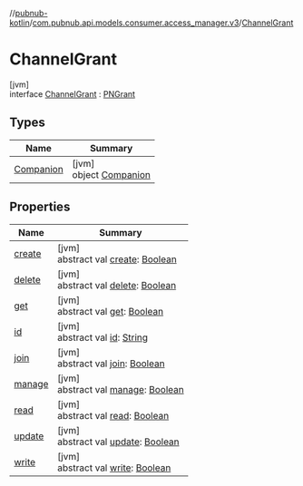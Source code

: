 //[pubnub-kotlin](../../../index.md)/[com.pubnub.api.models.consumer.access_manager.v3](../index.md)/[ChannelGrant](index.md)

# ChannelGrant

[jvm]\
interface [ChannelGrant](index.md) : [PNGrant](../-p-n-grant/index.md)

## Types

| Name | Summary |
|---|---|
| [Companion](-companion/index.md) | [jvm]<br>object [Companion](-companion/index.md) |

## Properties

| Name | Summary |
|---|---|
| [create](../-p-n-grant/create.md) | [jvm]<br>abstract val [create](../-p-n-grant/create.md): [Boolean](https://kotlinlang.org/api/latest/jvm/stdlib/kotlin/-boolean/index.html) |
| [delete](../-p-n-grant/delete.md) | [jvm]<br>abstract val [delete](../-p-n-grant/delete.md): [Boolean](https://kotlinlang.org/api/latest/jvm/stdlib/kotlin/-boolean/index.html) |
| [get](../-p-n-grant/get.md) | [jvm]<br>abstract val [get](../-p-n-grant/get.md): [Boolean](https://kotlinlang.org/api/latest/jvm/stdlib/kotlin/-boolean/index.html) |
| [id](../-p-n-grant/id.md) | [jvm]<br>abstract val [id](../-p-n-grant/id.md): [String](https://kotlinlang.org/api/latest/jvm/stdlib/kotlin/-string/index.html) |
| [join](../-p-n-grant/join.md) | [jvm]<br>abstract val [join](../-p-n-grant/join.md): [Boolean](https://kotlinlang.org/api/latest/jvm/stdlib/kotlin/-boolean/index.html) |
| [manage](../-p-n-grant/manage.md) | [jvm]<br>abstract val [manage](../-p-n-grant/manage.md): [Boolean](https://kotlinlang.org/api/latest/jvm/stdlib/kotlin/-boolean/index.html) |
| [read](../-p-n-grant/read.md) | [jvm]<br>abstract val [read](../-p-n-grant/read.md): [Boolean](https://kotlinlang.org/api/latest/jvm/stdlib/kotlin/-boolean/index.html) |
| [update](../-p-n-grant/update.md) | [jvm]<br>abstract val [update](../-p-n-grant/update.md): [Boolean](https://kotlinlang.org/api/latest/jvm/stdlib/kotlin/-boolean/index.html) |
| [write](../-p-n-grant/write.md) | [jvm]<br>abstract val [write](../-p-n-grant/write.md): [Boolean](https://kotlinlang.org/api/latest/jvm/stdlib/kotlin/-boolean/index.html) |
